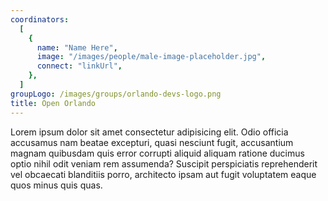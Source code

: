 ```yaml
---
coordinators:
  [
    {
      name: "Name Here",
      image: "/images/people/male-image-placeholder.jpg",
      connect: "linkUrl",
    },
  ]
groupLogo: /images/groups/orlando-devs-logo.png
title: Open Orlando
---
```


Lorem ipsum dolor sit amet consectetur adipisicing elit. Odio officia accusamus nam beatae excepturi, quasi nesciunt fugit, accusantium magnam quibusdam quis error corrupti aliquid aliquam ratione ducimus optio nihil odit veniam rem assumenda? Suscipit perspiciatis reprehenderit vel obcaecati blanditiis porro, architecto ipsam aut fugit voluptatem eaque quos minus quis quas.

